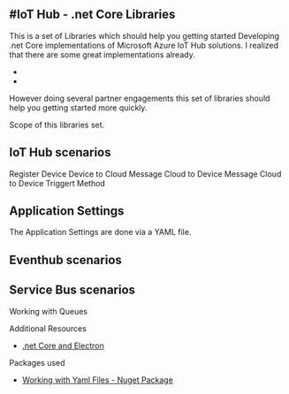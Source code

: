 #IoT Hub - .net Core Libraries
---

This is a set of Libraries which should help you getting started Developing .net Core implementations of Microsoft Azure IoT Hub solutions. I realized that there are some great implementations already.

- 
- 

However doing several partner engagements this set of libraries should help you getting started more quickly.

Scope of this libraries set.

IoT Hub scenarios 
---
Register Device
Device to Cloud Message
Cloud to Device Message
Cloud to Device Triggert Method

Application Settings 
---
The Application Settings are done via a YAML file.


Eventhub scenarios
---

Service Bus scenarios
---
Working with Queues 


Additional Resources 
- [.net Core and Electron](https://scotch.io/@rui/how-to-build-a-cross-platform-desktop-application-with-electron-and-net-core)

Packages used
- [Working with Yaml Files - Nuget Package](https://www.nuget.org/packages/YamlDotNet/)

